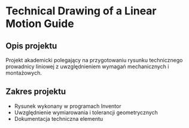 # Technical Drawing of a Linear Motion Guide  

## Opis projektu  
Projekt akademicki polegający na przygotowaniu rysunku technicznego prowadnicy liniowej z uwzględnieniem wymagań mechanicznych i montażowych.  

## Zakres projektu  
- Rysunek wykonany w programach Inventor  
- Uwzględnienie wymiarowania i tolerancji geometrycznych  
- Dokumentacja techniczna elementu  
